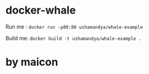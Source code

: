 # docker-whale

Run me : `docker run -p80:80 ushamandya/whale-example`

Build me: `docker build -t ushamandya/whale-example .`

# by maicon